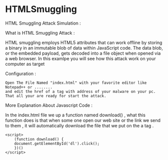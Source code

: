 # HTMLSmuggling
HTML Smuggling Attack Simulation :

What is HTML Smuggling Attack :   

HTML smuggling employs HTML5 attributes that can work offline by storing a binary in an immutable blob of data within JavaScript code.    The data blob, or the embedded payload, gets decoded into a file object when opened via a web browser.
 In this examlpe you will see how this attack work on your computer as target 
 
 Configuration :
 
 	Open The File Named "index.html" with your favorite editor like Notepad++ or ........
	and edit the href of a tag with address of your malware on your pc.
	That all your are ready for start the attack.
 	
	
	
More Explanation About Javascript Code : 	

In the index.html file we up a function named download() , what this function does is that when some one 
open our web site or the link we send to them , it will automatically download the file that we put on the 
a tag .

	<script>
	    (function download() {
		document.getElementById('dl').click();
	    })()
	</script>

